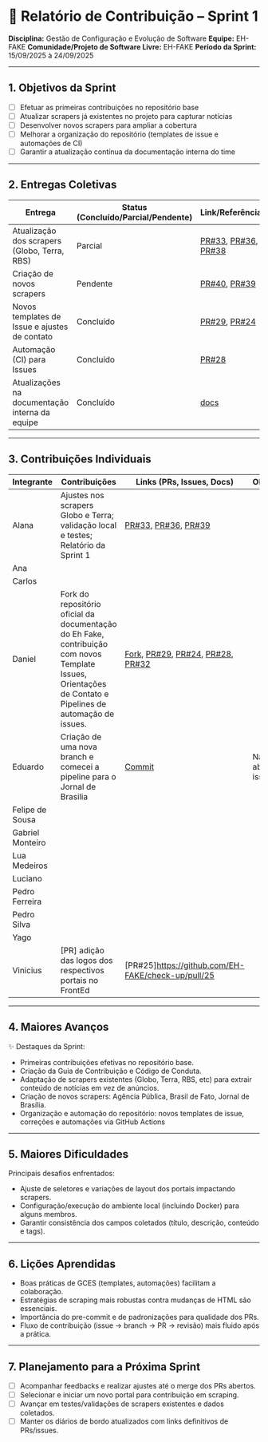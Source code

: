 # 📝 Relatório de Contribuição – Sprint 1

**Disciplina:** Gestão de Configuração e Evolução de Software
**Equipe:** EH-FAKE
**Comunidade/Projeto de Software Livre:** EH-FAKE
**Período da Sprint:** 15/09/2025 à 24/09/2025

---

## 1. Objetivos da Sprint

- [ ] Efetuar as primeiras contribuições no repositório base
- [ ] Atualizar scrapers já existentes no projeto para capturar notícias
- [ ] Desenvolver novos scrapers para ampliar a cobertura
- [ ] Melhorar a organização do repositório (templates de issue e automações de CI)
- [ ] Garantir a atualização contínua da documentação interna do time

---

## 2. Entregas Coletivas

| Entrega                                        | Status (Concluído/Parcial/Pendente) | Link/Referência                                                                                                                                                  | Observações      |
| ---------------------------------------------- | ----------------------------------- | ---------------------------------------------------------------------------------------------------------------------------------------------------------------- | ---------------- |
| Atualização dos scrapers (Globo, Terra, RBS)   | Parcial                             | [PR#33](https://github.com/EH-FAKE/check-up/pull/33), [PR#36](https://github.com/EH-FAKE/check-up/pull/36), [PR#38](https://github.com/EH-FAKE/check-up/pull/38) | RBS em andamento |
| Criação de novos scrapers                      | Pendente                            | [PR#40](https://github.com/EH-FAKE/check-up/pull/40), [PR#39](https://github.com/EH-FAKE/check-up/pull/39)                                                       |                  |
| Novos templates de Issue e ajustes de contato  | Concluído                           | [PR#29](https://github.com/EH-FAKE/check-up/pull/29), [PR#24](https://github.com/EH-FAKE/check-up/pull/24)                                                       |                  |
| Automação (CI) para Issues                     | Concluído                           | [PR#28](https://github.com/EH-FAKE/check-up/pull/28)                                                                                                             |                  |
| Atualizações na documentação interna da equipe | Concluído                           | [docs](https://gces-ehfake-fork.github.io/docs-interno/)                                                                                                         |                  |

---

## 3. Contribuições Individuais

| Integrante       | Contribuições                                                                                                                                              | Links (PRs, Issues, Docs)                                                                                                                                                                                                                                                                          | Observações |
| ---------------- | ---------------------------------------------------------------------------------------------------------------------------------------------------------- | -------------------------------------------------------------------------------------------------------------------------------------------------------------------------------------------------------------------------------------------------------------------------------------------------- | ----------- |
| Alana            | Ajustes nos scrapers Globo e Terra; validação local e testes; Relatório da Sprint 1                                                                        | [PR#33](https://github.com/EH-FAKE/check-up/pull/33), [PR#36](https://github.com/EH-FAKE/check-up/pull/36), [PR#39](https://github.com/GCES-EhFake-Fork/docs-interno/pull/39)                                                                                                                      |             |
| Ana              |                                                                                                                                                            |                                                                                                                                                                                                                                                                                                    |             |
| Carlos           |                                                                                                                                                            |                                                                                                                                                                                                                                                                                                    |             |
| Daniel           | Fork do repositório oficial da documentação do Eh Fake, contribuição com novos Template Issues, Orientações de Contato e Pipelines de automação de issues. | [Fork](https://github.com/GCES-EhFake-Fork/docsOficialEhFake), [PR#29](https://github.com/EH-FAKE/check-up/pull/29), [PR#24](https://github.com/EH-FAKE/check-up/pull/24), [PR#28](https://github.com/EH-FAKE/check-up/pull/28), [PR#32](https://github.com/GCES-EhFake-Fork/docs-interno/pull/32) |             |
| Eduardo          | Criação de uma nova branch e comecei a pipeline para o Jornal de Brasilia                                                                                                                                                     |       [Commit](https://github.com/GCES-EhFake-Fork/checkUp/commit/44e17b06877b41d161e2117051cad2a4a1c30339)                                                                                                                                                                                                                                                                                              | Não foi aberto uma issue ainda             |
| Felipe de Sousa  |                                                                                                                                                            |                                                                                                                                                                                                                                                                                                    |             |
| Gabriel Monteiro |                                                                                                                                                            |                                                                                                                                                                                                                                                                                                    |             |
| Lua Medeiros     |                                                                                                                                                            |                                                                                                                                                                                                                                                                                                    |             |
| Luciano          |                                                                                                                                                            |                                                                                                                                                                                                                                                                                                    |             |
| Pedro Ferreira   |                                                                                                                                                            |                                                                                                                                                                                                                                                                                                    |             |
| Pedro Silva      |                                                                                                                                                            |                                                                                                                                                                                                                                                                                                    |             |
| Yago             |                                                                                                                                                            |                                                                                                                                                                                                                                                                                                    |             |
| Vinicius         |[PR] adição das logos dos respectivos portais no FrontEd                                                                                                                                                      | [PR#25]https://github.com/EH-FAKE/check-up/pull/25                                                                                                                                                                                                                                                                                                |             |

---

## 4. Maiores Avanços

✨ Destaques da Sprint:

- Primeiras contribuições efetivas no repositório base.
- Criação da Guia de Contribuição e Código de Conduta.
- Adaptação de scrapers existentes (Globo, Terra, RBS, etc) para extrair conteúdo de notícias em vez de anúncios.
- Criação de novos scrapers: Agência Pública, Brasil de Fato, Jornal de Brasília.
- Organização e automação do repositório: novos templates de issue, correções e automações via GitHub Actions

---

## 5. Maiores Dificuldades

Principais desafios enfrentados:

- Ajuste de seletores e variações de layout dos portais impactando scrapers.
- Configuração/execução do ambiente local (incluindo Docker) para alguns membros.
- Garantir consistência dos campos coletados (título, descrição, conteúdo e tags).

---

## 6. Lições Aprendidas

- Boas práticas de GCES (templates, automações) facilitam a colaboração.
- Estratégias de scraping mais robustas contra mudanças de HTML são essenciais.
- Importância do pre-commit e de padronizações para qualidade dos PRs.
- Fluxo de contribuição (issue → branch → PR → revisão) mais fluido após a prática.

---

## 7. Planejamento para a Próxima Sprint

- [ ] Acompanhar feedbacks e realizar ajustes até o merge dos PRs abertos.
- [ ] Selecionar e iniciar um novo portal para contribuição em scraping.
- [ ] Avançar em testes/validações de scrapers existentes e dados coletados.
- [ ] Manter os diários de bordo atualizados com links definitivos de PRs/issues.
